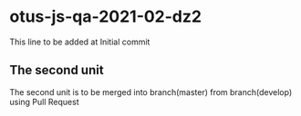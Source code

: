 # otus-js-qa-2021-02-dz2
This line to be added at Initial commit

## The second unit
The second unit is to be merged into branch(master) from branch(develop) using Pull Request
